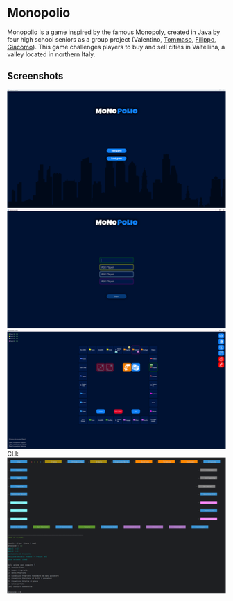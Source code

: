 # Monopolio

Monopolio is a game inspired by the famous Monopoly, created in Java by four high school seniors as a group project (Valentino, [Tommaso](https://github.com/TommyPatriarca), [Filippo](https://github.com/mcnardi00), [Giacomo](https://github.com/Suttix56)). This game challenges players to buy and sell cities in Valtellina, a valley located in northern Italy.

## Screenshots
![New Game/Load Game' (GUI)](/assets/selection.png)
![Start (GUI)](/assets/start.png)
![Game (GUI)](/assets/game_gui.png)
CLI:
![Game (CLI)](/assets/game_cli.png)